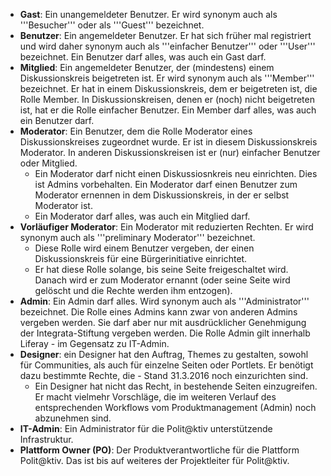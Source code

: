 * **Gast**: Ein unangemeldeter Benutzer. Er wird synonym auch als '''Besucher''' oder als '''Guest''' bezeichnet.
* **Benutzer**: Ein angemeldeter Benutzer. Er hat sich früher mal registriert und wird daher synonym auch als '''einfacher Benutzer''' oder '''User''' bezeichnet. Ein Benutzer darf alles, was auch ein Gast darf.
* **Mitglied**: Ein angemeldeter Benutzer, der (mindestens) einem Diskussionskreis beigetreten ist.  Er wird synonym auch als '''Member''' bezeichnet. 
Er hat in einem Diskussionskreis, dem er beigetreten ist, die Rolle Member. In Diskussionskreisen, denen er (noch) nicht beigetreten ist, hat er die Rolle einfacher Benutzer.
Ein Member darf alles, was auch ein Benutzer darf.
* **Moderator**: Ein Benutzer, dem die Rolle Moderator eines Diskussionskreises zugeordnet wurde.  Er ist in diesem Diskussionskreis Moderator.  In anderen Diskussionskreisen ist er (nur) einfacher Benutzer oder Mitglied.
  * Ein Moderator darf nicht einen Diskussiosnkreis neu einrichten. Dies ist Admins vorbehalten. 
Ein Moderator darf einen Benutzer zum Moderator ernennen in dem Diskussionskreis, in der er selbst Moderator ist.
  * Ein Moderator darf alles, was auch ein Mitglied darf.
* **Vorläufiger Moderator**: Ein Moderator mit reduzierten Rechten. Er wird synonym auch als '''preliminary Moderator''' bezeichnet. 
  * Diese Rolle wird einem Benutzer vergeben, der einen Diskussionskreis für eine Bürgerinitiative einrichtet. 
  * Er hat diese Rolle solange, bis seine Seite  freigeschaltet wird. Danach wird er zum Moderator ernannt (oder seine Seite wird gelöscht und die Rechte werden ihm entzogen).
* **Admin**: Ein Admin darf alles. Wird synonym auch als '''Administrator''' bezeichnet. Die Rolle eines Admins kann zwar von anderen Admins vergeben werden. Sie darf aber nur mit ausdrücklicher Genehmigung der Integrata-Stiftung vergeben werden. Die Rolle Admin gilt innerhalb Liferay - im Gegensatz zu IT-Admin.
* **Designer**: ein Designer hat den Auftrag, Themes zu gestalten, sowohl für Communities, als auch für einzelne Seiten oder Portlets. Er benötigt dazu bestimmte Rechte, die - Stand 31.3.2016 noch einzurichten sind. 
  * Ein Designer hat nicht das Recht, in bestehende Seiten einzugreifen. Er macht vielmehr Vorschläge, die im weiteren Verlauf des entsprechenden Workflows vom Produktmanagement (Admin) noch abzunehmen sind.
* **IT-Admin**: Ein Administrator für die Polit@ktiv unterstützende Infrastruktur.
* **Plattform Owner (PO)**: Der Produktverantwortliche für die Plattform Polit@ktiv. Das ist bis auf weiteres der Projektleiter für Polit@ktiv.